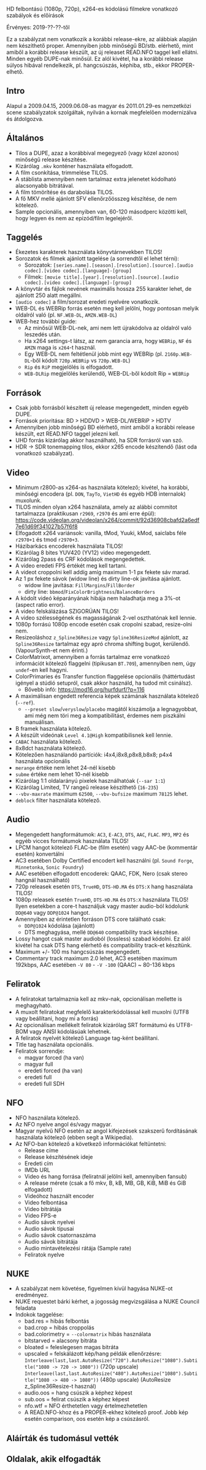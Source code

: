 HD felbontású (1080p, 720p), x264-es kódolású filmekre vonatkozó szabályok és előírások

Érvényes: 2019-??-??-től

Ez a szabályzat nem vonatkozik a korábbi release-ekre, az alábbiak alapján nem készíthető proper. Amennyiben jobb minőségű BD/stb. elérhető, mint amiből a korábbi release készült, az új releaset READ.NFO taggel kell ellátni. Minden egyéb DUPE-nak minősül. Ez alól kivétel, ha a korábbi release súlyos hibával rendelkezik, pl. hangcsúszás, képhiba, stb., ekkor PROPER-elhető.

## Intro
  Alapul a 2009.04.15, 2009.06.08-as magyar és 2011.01.29-es nemzetközi scene szabályzatok szolgáltak, nyilván a kornak megfelelően modernizálva és átdolgozva.

## Általános
 - Tilos a DUPE, azaz a korábbival megegyező (vagy közel azonos) minőségű release készítése.
 - Kizárólag `.mkv` konténer használata elfogadott.
 - A film csonkítása, trimmelése TILOS.
 - A stáblista amennyiben nem tartalmaz extra jelenetet kódolható alacsonyabb bitrátával.
 - A film tömörítése és darabolása TILOS.
 - A fő MKV mellé ajánlott SFV ellenőrzőösszeg készítése, de nem kötelező.
 - Sample opcionális, amennyiben van, 60-120 másodperc közötti kell, hogy legyen és nem az epizód/film legelejéről.

## Taggelés
  - Ékezetes karakterek használata könyvtárnevekben TILOS!
  - Sorozatok és filmek ajánlott tagelése (a sorrendtől el lehet térni):
    - Sorozatok:
    `[series.name].[season].[resolution].[source].[audio codec].[video codec].[language]-[group]`
    - Filmek:
    `[movie title].[year].[resolution].[source].[audio codec].[video codec].[language]-[group]`
  - A könyvtár és fájlok nevének maximális hossza 255 karakter lehet, de ajánlott 250 alatt megállni.
  - `[audio codec]` a film/sorozat eredeti nyelvére vonatkozik.
  - WEB-DL és WEBRip forrás esetén meg kell jelölni, hogy pontosan melyik oldalról való (pl. `NF.WEB-DL`, `AMZN.WEB-DL`)
  - WEB-hez további guide:
    - Az minősül WEB-DL-nek, ami nem lett újrakódolva az oldalról való leszedés után.
    - Ha x264 settings-t látsz, az nem garancia arra, hogy `WEBRip`, `NF` és `AMZN` maga is `x264`-t használ.
    - Egy WEB-DL nem feltétlenül jobb mint egy WEBRip (pl. `2160p.WEB-DL`-ből kódolt `720p.WEBRip` vs `720p.WEB-DL`)
    - `Rip` és `RiP` megjelölés is elfogadott.
    - `WEB-DLRip` megjelölés kerülendő, WEB-DL-ből kódolt Rip = `WEBRip`

## Források
   - Csak jobb forrásból készített új release megengedett, minden egyéb DUPE.
   - Források prioritása: BD > HDDVD > WEB-DL/WEBRiP > HDTV
   - Amennyiben jobb minőségű BD elérhető, mint amiből a korábbi release készült, ezt READ.NFO taggel jelezni kell.
   - UHD forrás kizárólag akkor használható, ha SDR forrásról van szó.
   - HDR -> SDR tonemapping tilos, ekkor x265 encode készítendő (lást oda vonatkozó szabályzat).

## Video
  - Minimum r2800-as x264-as használata kötelező; kivétel, ha korábbi, minőségi encodera (pl. `DON`, `TayTo`, `VietHD` és egyéb HDB internalok) muxolunk.
  - TILOS minden olyan x264 használata, amely az alábbi commitot tartalmazza (praktikusan `r2969`, `r2970` és ami erre épül): https://code.videolan.org/videolan/x264/commit/92d36908cbafd2a6edf7e61d69f341027b57f6f8
  - Elfogadott x264 variánsok: vanilla, tMod, Yuuki, kMod, saiclabs féle `r2970+1` és tmod `r2970+3`.
  - Házibarkács encoderek használata TILOS!
  - Kizárólag 8 bites YUV420 (YV12) video megengedett.
  - Kizárólag 2pass és CRF kódolások megengedettek.
  - A video eredeti FPS értékét meg kell tartani.
  - A videot croppolni kell addíg amíg maximum 1-1 px fekete sáv marad.
  - Az 1 px fekete sávok (widow line) és dirty line-ok javítása ajánlott.
    - widow line javítása: `FillMargins`/`FillBorder`
    - dirty line: `bbmod`/`FixColorBrightness`/`BalanceBorders`
  - A kódolt videó képarányának hibája nem haladhatja meg a 3%-ot (aspect ratio error).
  - A video felskálázása SZIGORÚAN TILOS!
  - A video szélességének és magasságának 2-vel oszthatónak kell lennie.
  - 1080p forrású 1080p encode esetén csak cropolni szabad, resize-olni nem.
  - Resizeoláshoz `z_Spline36Resize` vagy `Spline36ResizeMod` ajánlott, az `Spline36Resize` tartalmaz egy apró chroma shifting bugot, kerülendő. (VapourSynth-et nem érinti.)
  - ColorMatrixot, amennyiben a forrás tartalmaz erre vonatkozó információt kötelező flaggelni (tipikusan `BT.709`), amennyiben nem, úgy `undef`-en kell hagyni.
  - ColorPrimaries és Transfer function flaggelése opcionális (háttértudást igényel a stúdió setupról, csak akkor használd, ha tudod mit csinálsz).
    - Bővebb infó: https://mod16.org/hurfdurf/?p=116
  - A maximálisan engedett referencia képek számának használata kötelező (`--ref`).
    - `--preset slow`/`veryslow`/`placebo` magától kiszámolja a legnagyobbat, ami még nem töri meg a kompatibilitást, érdemes nem piszkálni manuálisan.
  - B framek használata kötelező.
  - A készült videónak `Level 4.1@High` kompatibilisnek kell lennie.
  - `CABAC` használata kötelező.
  - 8x8dct használata kötelező.
  - Kötelezően használandó partíciók: i4x4,i8x8,p8x8,b8x8; p4x4 használata opcionális
  - `merange` értéke nem lehet 24-nél kisebb
  - `subme` értéke nem lehet 10-nél kisebb
  - Kizárólag 1:1 oldalarányú pixelek használhatóak (`--sar 1:1`)
  - Kizárólag Limited, TV rangeű release készíthető (`16-235`)
  - `--vbv-maxrate` maximum `62500`, `--vbv-bufsize` maximum `78125` lehet.
  - `deblock` filter használata kötelező.

## Audio
  - Megengedett hangformátumok: `AC3`, `E-AC3`, `DTS`, `AAC`, `FLAC`. `MP3`, `MP2` és egyéb vicces formátumok használata TILOS!
  - LPCM hangot kötelező FLAC-be (film esetén) vagy AAC-be (kommentár esetén) konvertálni
  - AC3 esetében Dolby Certified encodert kell használni (pl. `Sound Forge`, `Minnetonka`, `Sonic Foundry`)
  - AAC esetében elfogadott encoderek: QAAC, FDK, Nero (csak stereo hangnál használható)
  - 720p releasek esetén `DTS`, `TrueHD`, `DTS-HD.MA` és `DTS:X` hang használata TILOS!
  - 1080p releasek esetén `TrueHD`, `DTS-HD.MA` és `DTS:X` használata TILOS! Ilyen esetekben a core-t használjuk vagy master audio-ból kódolunk `DD@640` vagy `DDP@1024` hangot.
  - Amennyiben az érintetlen forráson DTS core található csak:
    - `DDP@1024` kódolása (ajánlott)
    - DTS meghagyása, mellé `DD@640` compatibility track készítése.
  - Lossy hangot csak master audioból (lossless) szabad kódolni. Ez alól kivétel ha csak DTS hang elérhető és compatibility track-et készítünk.
  - Maximum +/- 100 ms hangcsúszás megengedett.
  - Commentary track maximum 2.0 lehet, AC3 esetében maximum 192kbps, AAC esetében `-V 80` - `-V -100` (QAAC) ~ 80-136 kbps
  
## Feliratok
 - A feliratokat tartalmaznia kell az mkv-nak, opcionálisan mellette is meghagyható.
 - A muxolt feliratokat megfelelő karakterkódolással kell muxolni (UTF8 vagy beállítani, hogy mi a forrás)
 - Az opcionálisan mellékelt feliratok kizárólag SRT formátumú és UTF8-BOM vagy ANSI kódolásúak lehetnek.
 - A feliratok nyelvét kötelező Language tag-ként beállítani.
 - Title tag használata opcionális.
 - Feliratok sorrendje:
    - magyar forced (ha van)
    - magyar full
    - eredeti forced (ha van)
    - eredeti full
    - eredeti full SDH

## NFO
 - NFO használata kötelező.
 - Az NFO nyelve angol és/vagy magyar.
 - Magyar nyelvű NFO esetén az angol kifejezések szakszerű fordításának használata kötelező (ebben segít a Wikipedia).
 - Az NFO-ban kötelező a következő információkat feltüntetni:
      * Release címe
      * Release készítésének ideje
      * Eredeti cím
      * IMDb URL
      * Video és hang forrása (feliratnál jelölni kell, amennyiben fansub)
      * A release mérete (csak a fő mkv, B, kB, MB, GB, KiB, MiB és GiB elfogadott)
      * Videóhoz használt encoder
      * Video felbontása
      * Video bitrátája
      * Video FPS-e
      * Audio sávok nyelvei
      * Audio sávok típusai
      * Audio sávok csatornaszáma
      * Audio sávok bitrátája
      * Audio mintavételezési rátája (Sample rate)
      * Feliratok nyelve
  
## NUKE
 - A szabályzat nem követése, figyelmen kívül hagyása NUKE-ot eredményez.
 - NUKE requestet bárki kérhet, a jogosság megvizsgálása a NUKE Council feladata
 - Indokok taggelése:
    - bad.res = hibás felbontás
    - bad.crop = hibás croppolás
    - bad.colorimetry = `--colormatrix` hibás használata
    - bitstarved = alacsony bitráta
    - bloated = feleslegesen magas bitráta
    - upscaled = felskálázott kép/hang
      példák ellenőrzésre:
      `Interleave(last,last.AutoResize("720").AutoResize("1080").Subtitle("1080 -> 720 -> 1080"))` (720p upscale)
      `Interleave(last,last.AutoResize("480").AutoResize("1080").Subtitle("1080 -> 480 -> 1080"))` (480p upscale)
      (AutoResize z_Spline36Resize-t használ)
    - audio.oos = hang csúszik a képhez képest
    - sub.oos = felirat csúszik a képhez képest
    - nfo.wtf = NFO érthetetlen vagy értelmezhetetlen
    - A READ.NFO-khoz és a PROPER-ekhez kötelező proof. Jobb kép esetén comparison, oos esetén kép a csúszásról.

## Aláírták és tudomásul vették

## Oldalak, akik elfogadták
